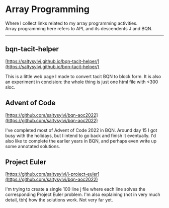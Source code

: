# Array Programming

Where I collect links related to my array programming activities.  
Array programming here refers to APL and its descendents J and BQN.

---

## bqn-tacit-helper

[https://saltysylvi.github.io/bqn-tacit-helper/](https://saltysylvi.github.io/bqn-tacit-helper/)

This is a little web page I made to convert tacit BQN to block form.
It is also an experiment in concision: the whole thing is just one html file with <300 sloc.

## Advent of Code

[https://github.com/saltysylvi/bqn-aoc2022](https://github.com/saltysylvi/bqn-aoc2022)

I've completed most of Advent of Code 2022 in BQN.
Around day 15 I got busy with the holidays, but I intend to go back and finish it eventually.
I'd also like to complete the earlier years in BQN, and perhaps even write up some annotated solutions.

## Project Euler

[https://github.com/saltysylvi/j-project-euler](https://github.com/saltysylvi/bqn-aoc2022)

I'm trying to create a single 100 line j file where each line solves the corresponding Project Euler problem.
I'm also explaining (not in very much detail, tbh) how the solutions work.
Not very far yet.

